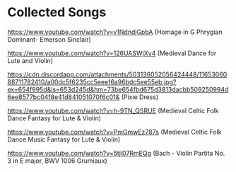 # Collected Songs

https://www.youtube.com/watch?v=v1NdndjGpbA  (Homage in G Phrygian Dominant- Emerson Sinclair)

https://www.youtube.com/watch?v=126UASWjXy4 (Medieval Dance for Lute and Violin)

https://cdn.discordapp.com/attachments/503136052056424448/1165306088711782410/a00dc5f6235cc5eeef6a96bdc5ee55eb.jpg?ex=654f995d&is=653d245d&hm=73be654fbd675d3813dacbb509250994d6ee8577bc04f8e41d841051070f6c01& (Pixie Dress)

https://www.youtube.com/watch?v=h-9TN_QSRUE (Medieval Celtic Folk Dance Fantasy for Lute & Violin)

https://www.youtube.com/watch?v=PmGmwEz787s (Medieval Celtic Folk Dance Music Fantasy for Lute & Violin)

https://www.youtube.com/watch?v=5tjl07RmEQg (Bach - Violin Partita No. 3 in E major, BWV 1006 Grumiaux)
